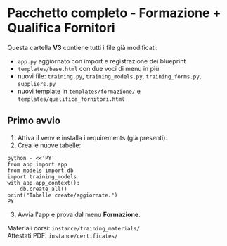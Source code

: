 # Pacchetto completo - Formazione + Qualifica Fornitori

Questa cartella **V3** contiene tutti i file già modificati:
- `app.py` aggiornato con import e registrazione dei blueprint
- `templates/base.html` con due voci di menu in più
- nuovi file: `training.py`, `training_models.py`, `training_forms.py`, `suppliers.py`
- nuovi template in `templates/formazione/` e `templates/qualifica_fornitori.html`

## Primo avvio
1. Attiva il venv e installa i requirements (già presenti).
2. Crea le nuove tabelle:
```
python - <<'PY'
from app import app
from models import db
import training_models
with app.app_context():
    db.create_all()
print("Tabelle create/aggiornate.")
PY
```
3. Avvia l'app e prova dal menu **Formazione**.

Materiali corsi: `instance/training_materials/`  
Attestati PDF: `instance/certificates/`
